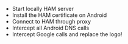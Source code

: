 
* Start locally HAM server
* Install the HAM certificate on Android
* Connect to HAM through proxy
* Intercept all Android DNS calls
* Intercept Google calls and replace the logo!
